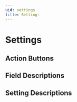 ```yaml
---
uid: settings
title: Settings
---
```

# Settings

## Action Buttons

## Field Descriptions

## Setting Descriptions

